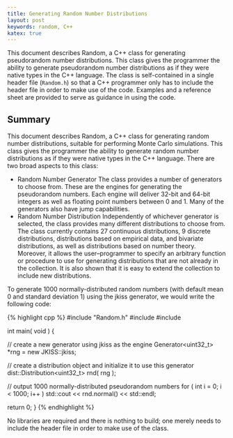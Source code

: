 ```yaml
---
title: Generating Random Number Distributions
layout: post
keywords: random, C++
katex: true
---
```


This document describes Random, a C++ class for generating pseudorandom number distributions.
This class gives the programmer the ability to generate pseudorandom number distributions as if they were native types in the C++ language. The class is self-contained in a single header file
(`Random.h`) so that a C++ programmer only has to include the header file in order to make use of the code.
Examples and a reference sheet are provided to serve as guidance in using the code.

## Summary

This document describes Random, a C++ class for generating random number distributions,
suitable for performing Monte Carlo simulations. This class gives the
programmer the ability to generate random number distributions as if they were
native types in the C++ language.
There are two broad aspects to this class:

- Random Number Generator
The class provides a number of generators to choose from. These are the
engines for generating the pseudorandom numbers. Each engine will deliver
32-bit and 64-bit integers as well as floating point numbers between 0 and 1.
Many of the generators also have jump capabilities.
 
- Random Number Distribution
Independently of whichever generator is selected, the class provides many different
distributions to choose from. The class currently contains 27 continuous
distributions, 9 discrete distributions, distributions based on empirical data,
and bivariate distributions, as well as distributions based on number theory.
Moreover, it allows the user–programmer to specify an arbitrary function
or procedure to use for generating distributions that are not already in the
collection. It is also shown that it is easy to extend the collection to include
new distributions.

To generate 1000 normally-distributed random numbers (with default mean 0 and
standard deviation 1) using the jkiss generator, we would write the following code:

{% highlight cpp %}
#include "Random.h"
#include <iostream>
#include <cstdlib>

int main( void ) {

   // create a new generator using jkiss as the engine
   Generator<uint32_t> *rng = new JKISS::jkiss;
   
   // create a distribution object and initialize it to use this generator
   dist::Distribution<uint32_t> rnd( rng );
   
   // output 1000 normally-distributed pseudorandom numbers
   for ( int i = 0; i < 1000; i++ )
      std::cout << rnd.normal() << std::endl; 

   return 0;
}
{% endhighlight %}

No libraries are required and there is nothing to build; one merely needs to include
the header file in order to make use of the class.
